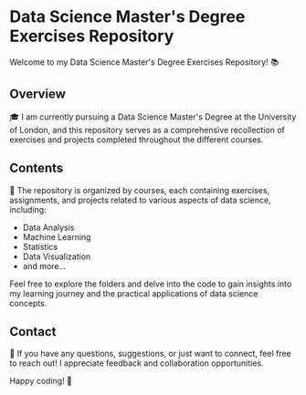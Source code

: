 # Data Science Master's Degree Exercises Repository
Welcome to my Data Science Master's Degree Exercises Repository! 📚

## Overview
🎓 I am currently pursuing a Data Science Master's Degree at the University of London, and this repository serves as a comprehensive recollection of exercises and projects completed throughout the different courses.

## Contents
📂 The repository is organized by courses, each containing exercises, assignments, and projects related to various aspects of data science, including:

- Data Analysis
- Machine Learning
- Statistics
- Data Visualization
- and more...

Feel free to explore the folders and delve into the code to gain insights into my learning journey and the practical applications of data science concepts.

## Contact
📧 If you have any questions, suggestions, or just want to connect, feel free to reach out! I appreciate feedback and collaboration opportunities.

Happy coding! 🚀
